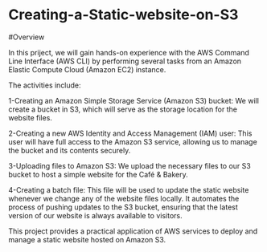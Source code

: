 # Creating-a-Static-website-on-S3
#Overview

In this priject, we will gain hands-on experience with the AWS Command Line Interface (AWS CLI) by performing several tasks from an Amazon Elastic Compute Cloud (Amazon EC2) instance.

The activities include:

1-Creating an Amazon Simple Storage Service (Amazon S3) bucket: We will create a bucket in S3, which will serve as the storage location for the website files.

2-Creating a new AWS Identity and Access Management (IAM) user: This user will have full access to the Amazon S3 service, allowing us to manage the bucket and its contents securely.

3-Uploading files to Amazon S3: We upload the necessary files to our S3 bucket to host a simple website for the Café & Bakery.

4-Creating a batch file: This file will be used to update the static website whenever we change any of the website files locally. It automates the process of pushing updates to the S3 bucket, ensuring that the latest version of our website is always available to visitors.

This project provides a practical application of AWS services to deploy and manage a static website hosted on Amazon S3.
